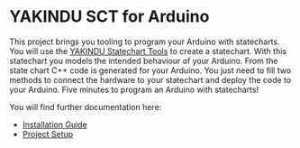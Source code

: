 # YAKINDU SCT for Arduino

This project brings you tooling to program your Arduino with statecharts. You will use the [YAKINDU Statechart Tools](http://statecharts.org) to create a statechart. With this statechart you models the intended behaviour of your Arduino. From the state chart C++ code is generated for your Arduino. You just need to fill two methods to connect the hardware to your statechart and deploy the code to your Arduino. Five minutes to program an Arduino with statecharts!

You will find further documentation here:

* [Installation Guide](plugins/org.yakindu.sct.arduino.help/md/Installation.md)
* [Project Setup](plugins/org.yakindu.sct.arduino.help/md/ProjectSetup.md)
